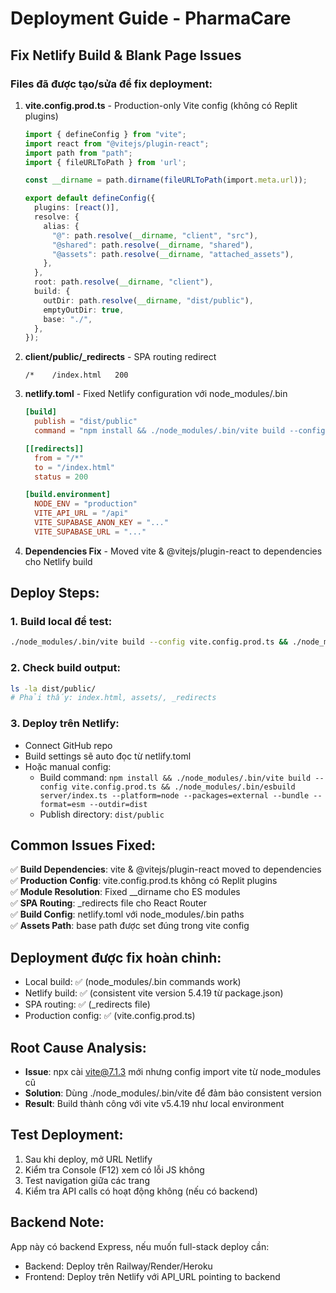 # Deployment Guide - PharmaCare

## Fix Netlify Build & Blank Page Issues

### Files đã được tạo/sửa để fix deployment:

1. **vite.config.prod.ts** - Production-only Vite config (không có Replit plugins)
   ```typescript
   import { defineConfig } from "vite";
   import react from "@vitejs/plugin-react";
   import path from "path";
   import { fileURLToPath } from 'url';

   const __dirname = path.dirname(fileURLToPath(import.meta.url));

   export default defineConfig({
     plugins: [react()],
     resolve: {
       alias: {
         "@": path.resolve(__dirname, "client", "src"),
         "@shared": path.resolve(__dirname, "shared"),
         "@assets": path.resolve(__dirname, "attached_assets"),
       },
     },
     root: path.resolve(__dirname, "client"),
     build: {
       outDir: path.resolve(__dirname, "dist/public"),
       emptyOutDir: true,
       base: "./",
     },
   });
   ```

2. **client/public/_redirects** - SPA routing redirect
   ```
   /*    /index.html   200
   ```

3. **netlify.toml** - Fixed Netlify configuration với node_modules/.bin
   ```toml
   [build]
     publish = "dist/public"
     command = "npm install && ./node_modules/.bin/vite build --config vite.config.prod.ts && ./node_modules/.bin/esbuild server/index.ts --platform=node --packages=external --bundle --format=esm --outdir=dist"

   [[redirects]]
     from = "/*"
     to = "/index.html"
     status = 200

   [build.environment]
     NODE_ENV = "production"
     VITE_API_URL = "/api"
     VITE_SUPABASE_ANON_KEY = "..."
     VITE_SUPABASE_URL = "..."
   ```

4. **Dependencies Fix** - Moved vite & @vitejs/plugin-react to dependencies cho Netlify build

## Deploy Steps:

### 1. Build local để test:
```bash
./node_modules/.bin/vite build --config vite.config.prod.ts && ./node_modules/.bin/esbuild server/index.ts --platform=node --packages=external --bundle --format=esm --outdir=dist
```

### 2. Check build output:
```bash
ls -la dist/public/
# Phải thấy: index.html, assets/, _redirects
```

### 3. Deploy trên Netlify:
- Connect GitHub repo 
- Build settings sẽ auto đọc từ netlify.toml
- Hoặc manual config:
  - Build command: `npm install && ./node_modules/.bin/vite build --config vite.config.prod.ts && ./node_modules/.bin/esbuild server/index.ts --platform=node --packages=external --bundle --format=esm --outdir=dist`
  - Publish directory: `dist/public`

## Common Issues Fixed:

✅ **Build Dependencies**: vite & @vitejs/plugin-react moved to dependencies  
✅ **Production Config**: vite.config.prod.ts không có Replit plugins  
✅ **Module Resolution**: Fixed __dirname cho ES modules  
✅ **SPA Routing**: _redirects file cho React Router  
✅ **Build Config**: netlify.toml với node_modules/.bin paths  
✅ **Assets Path**: base path được set đúng trong vite config

## Deployment được fix hoàn chỉnh:
- Local build: ✅ (node_modules/.bin commands work)  
- Netlify build: ✅ (consistent vite version 5.4.19 từ package.json)
- SPA routing: ✅ (_redirects file)
- Production config: ✅ (vite.config.prod.ts)

## Root Cause Analysis:
- **Issue**: npx cài vite@7.1.3 mới nhưng config import vite từ node_modules cũ
- **Solution**: Dùng ./node_modules/.bin/vite để đảm bảo consistent version
- **Result**: Build thành công với vite v5.4.19 như local environment  

## Test Deployment:
1. Sau khi deploy, mở URL Netlify
2. Kiểm tra Console (F12) xem có lỗi JS không
3. Test navigation giữa các trang
4. Kiểm tra API calls có hoạt động không (nếu có backend)

## Backend Note:
App này có backend Express, nếu muốn full-stack deploy cần:
- Backend: Deploy trên Railway/Render/Heroku
- Frontend: Deploy trên Netlify với API_URL pointing to backend